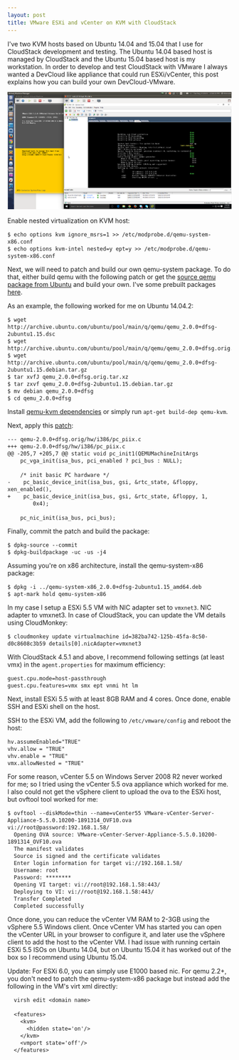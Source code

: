 ```yaml
---
layout: post
title: VMware ESXi and vCenter on KVM with CloudStack
---
```


I've two KVM hosts based on Ubuntu 14.04 and 15.04 that I use for CloudStack
development and testing. The Ubuntu 14.04 based host is managed by CloudStack
and the Ubuntu 15.04 based host is my workstation. In order
to develop and test CloudStack with VMware I always wanted a DevCloud like
appliance that could run ESXi/vCenter, this post explains how you can build your
own DevCloud-VMware.

<div class="post-image">
    <img src="/images/cloudstack/vmware-on-kvm.png">
</div>

Enable nested virtualization on KVM host:

    $ echo options kvm ignore_msrs=1 >> /etc/modprobe.d/qemu-system-x86.conf
    $ echo options kvm-intel nested=y ept=y >> /etc/modprobe.d/qemu-system-x86.conf

Next, we will need to patch and build our own qemu-system package. To do that,
either build qemu with the following patch or get the [source qemu package from Ubuntu](http://packages.ubuntu.com/trusty-updates/qemu)
and build your own. I've some prebuilt packages [here](http://home.apache.org/~bhaisaab/qemu).

As an example, the following worked for me on Ubuntu 14.04.2:

    $ wget http://archive.ubuntu.com/ubuntu/pool/main/q/qemu/qemu_2.0.0+dfsg-2ubuntu1.15.dsc
    $ wget http://archive.ubuntu.com/ubuntu/pool/main/q/qemu/qemu_2.0.0+dfsg.orig.tar.xz
    $ wget http://archive.ubuntu.com/ubuntu/pool/main/q/qemu/qemu_2.0.0+dfsg-2ubuntu1.15.debian.tar.gz
    $ tar xvfJ qemu_2.0.0+dfsg.orig.tar.xz
    $ tar zxvf qemu_2.0.0+dfsg-2ubuntu1.15.debian.tar.gz
    $ mv debian qemu_2.0.0+dfsg
    $ cd qemu_2.0.0+dfsg

Install [qemu-kvm dependencies](http://wiki.qemu.org/Hosts/Linux#Fedora_Linux_.2F_Debian_GNU_Linux_.2F_Ubuntu_Linux_.2F_Linux_Mint) or simply run `apt-get build-dep qemu-kvm`.

Next, apply this [patch](http://mattinaction.blogspot.in/2014/05/install-and-run-full-functional-vmware.html):

    --- qemu-2.0.0+dfsg.orig/hw/i386/pc_piix.c
    +++ qemu-2.0.0+dfsg/hw/i386/pc_piix.c
    @@ -205,7 +205,7 @@ static void pc_init1(QEMUMachineInitArgs
        pc_vga_init(isa_bus, pci_enabled ? pci_bus : NULL);

        /* init basic PC hardware */
    -    pc_basic_device_init(isa_bus, gsi, &rtc_state, &floppy, xen_enabled(),
    +    pc_basic_device_init(isa_bus, gsi, &rtc_state, &floppy, 1,
            0x4);

        pc_nic_init(isa_bus, pci_bus);

Finally, commit the patch and build the package:

    $ dpkg-source --commit
    $ dpkg-buildpackage -uc -us -j4

Assuming you're on x86 architecture, install the qemu-system-x86 package:

    $ dpkg -i ../qemu-system-x86_2.0.0+dfsg-2ubuntu1.15_amd64.deb
    $ apt-mark hold qemu-system-x86

In my case I setup a ESXi 5.5 VM with NIC adapter set to `vmxnet3`.
NIC adapter to vmxnet3. In case of CloudStack, you can update the VM details
using CloudMonkey:

    $ cloudmonkey update virtualmachine id=382ba742-125b-45fa-8c50-d0c8608c3b59 details[0].nicAdapter=vmxnet3

With CloudStack 4.5.1 and above, I recommend following settings (at least vmx) in the `agent.properties` for maximum efficiency:

    guest.cpu.mode=host-passthrough
    guest.cpu.features=vmx smx ept vnmi ht lm

Next, install ESXi 5.5 with at least 8GB RAM and 4 cores. Once done, enable SSH
and ESXi shell on the host.

SSH to the ESXi VM, add the following to `/etc/vmware/config` and reboot the host:

    hv.assumeEnabled="TRUE"
    vhv.allow = "TRUE"
    vhv.enable = "TRUE"
    vmx.allowNested = "TRUE"

For some reason, vCenter 5.5 on Windows Server 2008 R2 never worked for me; so I
tried using the vCenter 5.5 ova appliance which worked for me. I also could not get
the vSphere client to upload the ova to the ESXi host, but ovftool tool worked
for me:

    $ ovftool --diskMode=thin --name=vCenter55 VMware-vCenter-Server-Appliance-5.5.0.10200-1891314_OVF10.ova vi://root@password:192.168.1.58/
      Opening OVA source: VMware-vCenter-Server-Appliance-5.5.0.10200-1891314_OVF10.ova
      The manifest validates
      Source is signed and the certificate validates
      Enter login information for target vi://192.168.1.58/
      Username: root
      Password: ********
      Opening VI target: vi://root@192.168.1.58:443/
      Deploying to VI: vi://root@192.168.1.58:443/
      Transfer Completed
      Completed successfully

Once done, you can reduce the vCenter VM RAM to 2-3GB using the vSphere 5.5
Windows client. Once vCenter VM has started you can open the vCenter URL in your
browser to configure it, and later use the vSphere client to add the host to the
vCenter VM. I had issue with running certain ESXi 5.5 ISOs on Ubuntu 14.04, but
on Ubuntu 15.04 it has worked out of the box so I recommend using Ubuntu 15.04.

Update: For ESXi 6.0, you can simply use E1000 based nic. For qemu 2.2+, you don't need
to patch the qemu-system-x86 package but instead add the following in the VM's
virt xml directly:

      virsh edit <domain name>

      <features>
        <kvm>
          <hidden state='on'/>
        </kvm>
        <vmport state='off'/>
      </features>
